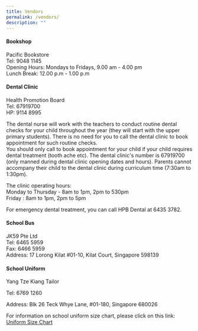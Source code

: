 ```yaml
---
title: Vendors
permalink: /vendors/
description: ""
---
```

#### Bookshop
Pacific Bookstore<br>
Tel: 9048 1145<br>
Opening Hours: Mondays to Fridays, 9.00 am - 4.00 pm<br>
Lunch Break: 12.00 p.m - 1.00 p.m

#### Dental Clinic

Health Promotion Board<br>
Tel: 67919700<br>
HP: 9114 8995<br>

The dental nurse will work with the teachers to conduct routine dental checks for your child throughout the year (they will start with the upper primary students). There is no need for you to call the dental clinic to book appointment for such routine checks.<br>
You should only call to book appointment for your child if your child requires dental treatment (tooth ache etc). The dental clinic's number is 67919700 (only manned during dental clinic opening dates and hours). Parents cannot accompany their child to the dental clinic during curriculum time (7:30am to 1:30pm).<br>

The clinic operating hours:<br>
Monday to Thursday - 8am to 1pm, 2pm to 530pm<br>
Friday : 8am to 1pm, 2pm to 5pm

For emergency dental treatment, you can call HPB Dental at 6435 3782.


#### School Bus

JK59 Pte Ltd<br>
Tel: 6465 5959<br>
Fax: 6466 5959<br>
Address: 17 Lorong Kilat #01-10, Kilat Court, Singapore 598139



#### School Uniform

Yang Tze Kiang Tailor  
 
Tel: 6769 1260
 
Address: Blk 26 Teck Whye Lane, #01-180, Singapore 680026

For information on school uniform size chart, please click on this link: [Uniform Size Chart](https://www.yangtzekiang.com.sg/eshop/size-chart/)